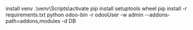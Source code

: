 install venv
.\venv\Scripts\activate
pip install setuptools wheel
pip install -r requirements.txt
python odoo-bin -r odooUser -w admin --addons-path=addons,modules -d DB
